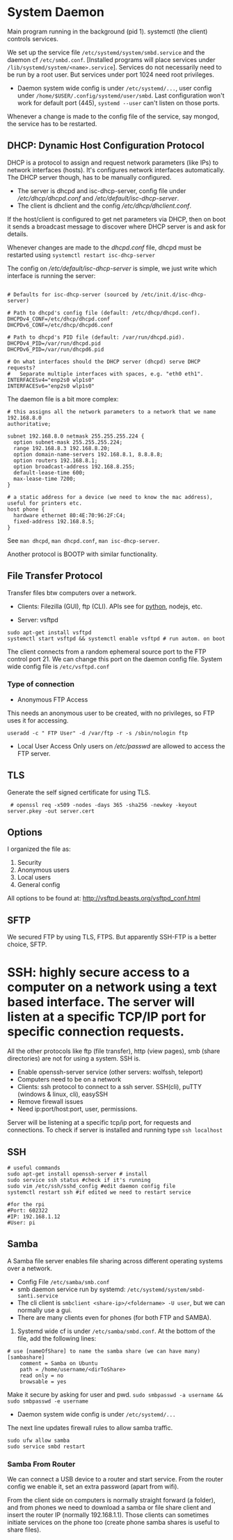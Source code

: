 # System Daemon
Main program running in the background (pid 1). systemctl (the client) controls services.

We set up the service file `/etc/systemd/system/smbd.service` and the daemon cf `/etc/smbd.conf`. [Installed programs will place services under `/lib/systemd/system/<name>.service`]. Services do not necessarily need to be run by a root user. But services under port 1024 need root privileges. 

* Daemon system wide config is under `/etc/systemd/...`, user config under `/home/$USER/.config/systemd/user/smbd`. Last configuration won't work for default port (445), `systemd --user` can't listen on those ports.

Whenever a change is made to the config file of the service, say mongod, the service has to be restarted.

## DHCP: Dynamic Host Configuration Protocol

DHCP is a protocol to assign and request network parameters (like IPs) to network interfaces (hosts). It's configures network interfaces automatically. The DHCP server though, has to be manually configured. 

* The server is dhcpd and isc-dhcp-server, config file under */etc/dhcp/dhcpd.conf* and */etc/default/isc-dhcp-server*. 
* The client is dhclient and the config */etc/dhcp/dhclient.conf*.

If the host/client is configured to get net parameters via DHCP, then on boot it sends a broadcast message to discover where DHCP server is and ask for details.

Whenever changes are made to the *dhcpd.conf* file, dhcpd must be restarted using `systemctl restart isc-dhcp-server`

The config on */etc/default/isc-dhcp-server* is simple, we just write which interface is running the server:

```

# Defaults for isc-dhcp-server (sourced by /etc/init.d/isc-dhcp-server)

# Path to dhcpd's config file (default: /etc/dhcp/dhcpd.conf).
DHCPDv4_CONF=/etc/dhcp/dhcpd.conf
DHCPDv6_CONF=/etc/dhcp/dhcpd6.conf

# Path to dhcpd's PID file (default: /var/run/dhcpd.pid).
DHCPDv4_PID=/var/run/dhcpd.pid
DHCPDv6_PID=/var/run/dhcpd6.pid

# On what interfaces should the DHCP server (dhcpd) serve DHCP requests?
#	Separate multiple interfaces with spaces, e.g. "eth0 eth1".
INTERFACESv4="enp2s0 wlp1s0"
INTERFACESv6="enp2s0 wlp1s0"
```

The daemon file is a bit more complex:
```
# this assigns all the network parameters to a network that we name 192.168.8.0
authoritative;

subnet 192.168.8.0 netmask 255.255.255.224 { 
  option subnet-mask 255.255.255.224;
  range 192.168.8.3 192.168.8.20;
  option domain-name-servers 192.168.8.1, 8.8.8.8;
  option routers 192.168.8.1;
  option broadcast-address 192.168.8.255;
  default-lease-time 600;
  max-lease-time 7200;
}

# a static address for a device (we need to know the mac address), useful for printers etc.
host phone {
  hardware ethernet 80:4E:70:96:2F:C4;
  fixed-address 192.168.8.5; 
}
```
See `man dhcpd`, `man dhcpd.conf`, `man isc-dhcp-server`.

Another protocol is BOOTP with similar functionality.

## File Transfer Protocol
Transfer files btw computers over a network.

* Clients: Filezilla (GUI), ftp (CLI). APIs see for [python](https://stackoverflow.com/questions/3936911/how-can-i-login-anonymously-with-ftp-usr-bin-ftp/20031581), nodejs, etc.

* Server: vsftpd

```
sudo apt-get install vsftpd
systemctl start vsftpd && systemctl enable vsftpd # run autom. on boot
```
The client connects from a random ephemeral source port to the FTP control port 21. We can change this port on the daemon config file.  System wide config file is `/etc/vsftpd.conf`

### Type of connection
* Anonymous FTP Access 

This needs an anonymous user to be created, with no privileges, so FTP uses it for accessing.

`useradd -c " FTP User" -d /var/ftp -r -s /sbin/nologin ftp`

* Local User Access
Only users on */etc/passwd* are allowed to access the FTP server.

## TLS
Generate the self signed certificate for using TLS.

```
 # openssl req -x509 -nodes -days 365 -sha256 -newkey -keyout server.pkey -out server.cert
```
## Options
I organized the file as:
1. Security
2. Anonymous users
3. Local users
4. General config

All options to be found at: http://vsftpd.beasts.org/vsftpd_conf.html

## SFTP
We secured FTP by using TLS, FTPS. But apparently SSH-FTP is a better choice, SFTP.
# SSH: highly secure access  to a computer on a network **using a text based interface**. The server will listen at a specific TCP/IP port for specific connection requests.

All the other protocols like ftp (file transfer), http (view pages), smb (share directories) are not for using a system. SSH is.

* Enable openssh-server service (other servers: wolfssh, teleport)
* Computers need to be on a network
* Clients: ssh protocol to connect to a ssh server. SSH(cli), puTTY (windows & linux, cli), easySSH
* Remove firewall issues
* Need ip:port/host:port, user, permissions.

Server will be listening at a specific tcp/ip port, for requests and connections. To check if server is installed and running type `ssh localhost`

## SSH

```
# useful commands
sudo apt-get install openssh-server # install
sudo service ssh status #check if it's running
sudo vim /etc/ssh/sshd_config #edit daemon config file
systemctl restart ssh #if edited we need to restart service

#for the rpi
#Port: 602322
#IP: 192.168.1.12
#User: pi
```

## Samba
A Samba file server enables file sharing across different operating systems over a network. 

* Config File `/etc/samba/smb.conf`
* smb daemon service run by systemd: `/etc/systemd/system/smbd-santi.service`
* The cli client is `smbclient <share-ip>/<foldername> -U user`, but we can normally use a gui.
* There are many clients even for phones (for both FTP and SAMBA).


1. Systemd wide cf is under `/etc/samba/smbd.conf`. 
At the bottom of the file, add the following lines:
```
# use [nameOfShare] to name the samba share (we can have many)
[sambashare]
    comment = Samba on Ubuntu
    path = /home/username/<dirToShare>
    read only = no
    browsable = yes
```

Make it secure by asking for user and pwd.
`sudo smbpasswd -a username && sudo smbpasswd -e username`

* Daemon system wide config is under `/etc/systemd/...`

The next line updates firewall rules to allow samba traffic.
```
sudo ufw allow samba 
sudo service smbd restart
```

### Samba From Router
We can connect a USB device to a router and start service. From the router config we enable it, set an extra password (apart from wifi).

From the client side on computers is normally straight forward (a folder), and from phones we need to download a samba or file share client and insert the router IP (normally 192.168.1.1). Those clients can sometimes initiate services on the phone too (create phone samba shares is useful to share files).

